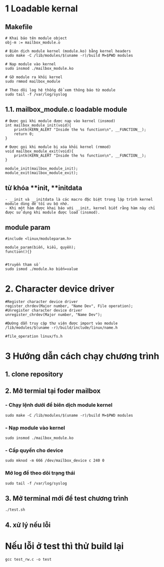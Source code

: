 # 1 Loadable kernal

## Makefile

    # Khai báo tên module object
    obj-m := mailbox_module.o

    # Biên dịch module kernel (module.ko) bằng kernel headers
    sudo make -C /lib/modules/$(uname -r)/build M=$PWD modules

    # Nạp module vào kernel
    sudo insmod ./mailbox_module.ko

    # Gỡ module ra khỏi kernel
    sudo rmmod mailbox_module

    # Theo dõi log hệ thống để xem thông báo từ module
    sudo tail -f /var/log/syslog
## 1.1. mailbox_module.c loadable module

    # Được gọi khi module được nạp vào kernel (insmod)
    int mailbox_module_init(void){
        printk(KERN_ALERT "Inside the %s function\n", __FUNCTION__);
        return 0;
    }

    # Được gọi khi module bị xóa khỏi kernel (rmmod)
    void mailbox_module_exit(void){
        printk(KERN_ALERT "Inside the %s function\n", __FUNCTION__);
    }

    module_init(mailbox_module_init);
    module_exit(mailbox_module_exit);

## từ khóa **init, **initdata

    - __init và __initdata là các macro đặc biệt trong lập trình kernel module dùng để tối ưu bộ nhớ.
    - Khi một hàm được khai báo với __init, kernel biết rằng hàm này chỉ được sử dụng khi module được load (insmod).

## module param

    #include <linux/moduleparam.h>

    module_param(biến, kiểu, quyền);
    function(){}


    #truyền tham số
    sudo ismod ./module.ko biến=value
    
# 2. Character device driver

    #Register character device driver
    register_chrdev(Major number, "Name Dev", File operation);
    #Unregister character device driver
    unregister_chrdev(Major number, "Name Dev");

    #Đường dẫn truy cập thư viện được import vào module
    /lib/modules/$(uname -r)/build/include/linux/name.h

    #file_operation linux/fs.h

# 3 Hướng dẫn cách chạy chương trình

## 1. clone repository
## 2. Mở termial tại foder mailbox

### - Chạy lệnh dưới để biên dịch module kernel

    sudo make -C /lib/modules/$(uname -r)/build M=$PWD modules

### - Nạp module vào kernel

    sudo insmod ./mailbox_module.ko

### - Cấp quyền cho device

    sudo mknod -m 666 /dev/mailbox_device c 240 0

### Mở log để theo dõi trạng thái

    sudo tail -f /var/log/syslog

## 3. Mở terminal mới để test chương trình

    ./test.sh
    
## 4. xử lý nếu lỗi

# Nếu lỗi ở test thì thử build lại
    gcc test_rw.c -o test
